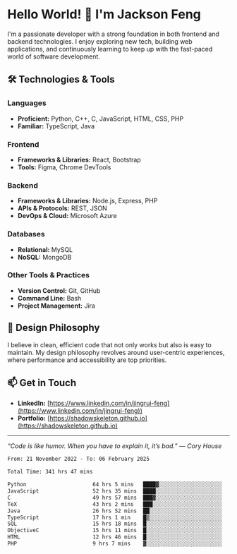 # Hello World! 👋 I'm Jackson Feng

I'm a passionate developer with a strong foundation in both frontend and backend technologies. I enjoy exploring new tech, building web applications, and continuously learning to keep up with the fast-paced world of software development.

## 🛠 Technologies & Tools

### Languages
- **Proficient:** Python, C++, C, JavaScript, HTML, CSS, PHP
- **Familiar:** TypeScript, Java

### Frontend
- **Frameworks & Libraries:** React, Bootstrap
- **Tools:** Figma, Chrome DevTools

### Backend
- **Frameworks & Libraries:** Node.js, Express, PHP
- **APIs & Protocols:** REST, JSON
- **DevOps & Cloud:** Microsoft Azure

### Databases
- **Relational:** MySQL
- **NoSQL:** MongoDB

### Other Tools & Practices
- **Version Control:** Git, GitHub
- **Command Line:** Bash
- **Project Management:** Jira


## 🎨 Design Philosophy

I believe in clean, efficient code that not only works but also is easy to maintain. My design philosophy revolves around user-centric experiences, where performance and accessibility are top priorities.

## 📫 Get in Touch

- **LinkedIn:** [https://www.linkedin.com/in/jingrui-feng](https://www.linkedin.com/in/jingrui-feng))
- **Portfolio:** [https://shadowskeleton.github.io](https://shadowskeleton.github.io)

---

*“Code is like humor. When you have to explain it, it’s bad.” — Cory House*



<!--START_SECTION:waka-->

```txt
From: 21 November 2022 - To: 06 February 2025

Total Time: 341 hrs 47 mins

Python                     64 hrs 5 mins   ████▓░░░░░░░░░░░░░░░░░░░░   18.75 %
JavaScript                 52 hrs 35 mins  ████░░░░░░░░░░░░░░░░░░░░░   15.39 %
C                          49 hrs 57 mins  ███▓░░░░░░░░░░░░░░░░░░░░░   14.62 %
TeX                        43 hrs 2 mins   ███░░░░░░░░░░░░░░░░░░░░░░   12.59 %
Java                       26 hrs 52 mins  ██░░░░░░░░░░░░░░░░░░░░░░░   07.86 %
TypeScript                 17 hrs 1 min    █▒░░░░░░░░░░░░░░░░░░░░░░░   04.98 %
SQL                        15 hrs 18 mins  █░░░░░░░░░░░░░░░░░░░░░░░░   04.48 %
ObjectiveC                 15 hrs 11 mins  █░░░░░░░░░░░░░░░░░░░░░░░░   04.45 %
HTML                       12 hrs 46 mins  █░░░░░░░░░░░░░░░░░░░░░░░░   03.74 %
PHP                        9 hrs 7 mins    ▓░░░░░░░░░░░░░░░░░░░░░░░░   02.67 %
```

<!--END_SECTION:waka-->

